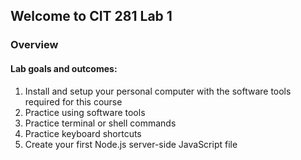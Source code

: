 ## Welcome to CIT 281 Lab 1

### Overview

#### Lab goals and outcomes:

1. Install and setup your personal computer with the software tools required for this course
2. Practice using software tools
3. Practice terminal or shell commands
4. Practice keyboard shortcuts
5. Create your first Node.js server-side JavaScript file
